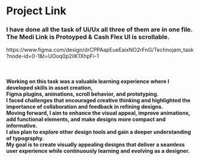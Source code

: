 <div><h1> Project Link </h1></div>
<h3>I have done all the task of Ui/Ux all three of them are in one file.<br> 
The Medi Link is Protoyped & Cash Flex UI is scrollable.</h3>
<div><p>https://www.figma.com/design/drCPPAapEueEaixNO2rFnG/Technojam_task?node-id=0-1&t=UOoq0p2ilK1XhpFi-1</p>
<div>
<br>
<div><h4><p>
Working on this task was a valuable learning experience where I developed skills in asset creation,<br>
Figma plugins, animations, scroll behavior, and prototyping.<br>
I faced challenges that encouraged creative thinking and highlighted the importance of collaboration and feedback in refining designs.<br>
Moving forward, I aim to enhance the visual appeal, improve animations, add functional elements, and make designs more compact and informative.<br>
I also plan to explore other design tools and gain a deeper understanding of typography.<br>
My goal is to create visually appealing designs that deliver a seamless user experience while continuously learning and evolving as a designer.
</p></h4></div>
